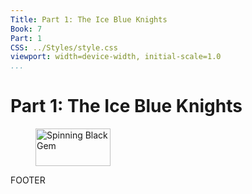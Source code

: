 ```yaml
---
Title: Part 1: The Ice Blue Knights
Book: 7
Part: 1
CSS: ../Styles/style.css
viewport: width=device-width, initial-scale=1.0
...
```

  
# Part 1: The Ice Blue Knights

<figure>
	<img src="../Images/gem.gif" alt="Spinning Black Gem" width="120" height="60" />
</figure>

FOOTER